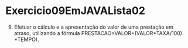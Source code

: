 # Exercicio09EmJAVALista02
9) Efetuar o cálculo e a apresentação do valor de uma prestação em atraso, utilizando a fórmula PRESTACAO=VALOR+(VALOR*TAXA/100) *TEMPO). 
